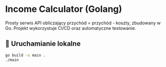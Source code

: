 # Income Calculator (Golang)

Prosty serwis API obliczający przychód = przychód - koszty, zbudowany w Go. Projekt wykorzystuje CI/CD oraz automatyczne testowanie.

## 🔧 Uruchamianie lokalne

```bash
go build -o main .
./main
